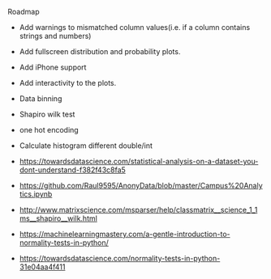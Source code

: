 Roadmap
- Add warnings to mismatched column values(i.e. if a column contains strings and numbers)
- Add fullscreen distribution and probability plots.
- Add iPhone support
- Add interactivity to the plots.
- Data binning
- Shapiro wilk test 
- one hot encoding
- Calculate histogram different double/int



- https://towardsdatascience.com/statistical-analysis-on-a-dataset-you-dont-understand-f382f43c8fa5
- https://github.com/Raul9595/AnonyData/blob/master/Campus%20Analytics.ipynb
- http://www.matrixscience.com/msparser/help/classmatrix__science_1_1ms__shapiro__wilk.html
- https://machinelearningmastery.com/a-gentle-introduction-to-normality-tests-in-python/
- https://towardsdatascience.com/normality-tests-in-python-31e04aa4f411

